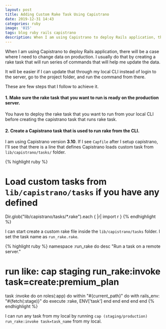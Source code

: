 ```yaml
---
layout: post
title: Adding Custom Rake Task Using Capistrano
date: 2019-12-31 14:43
categories: ruby
image: '015'
tags: blog ruby rails capistrano
description: When I am using Capistrano to deploy Rails application, there will be a case where I need to change data on production. I usually do that by creating a rake task that will run series of commands that will help me update the data.
---
```


When I am using Capistrano to deploy Rails application, there will be a case where I need to change data on production. I usually do that by creating a rake task that will run series of commands that will help me update the data.

It will be easier if I can update that through my local CLI instead of login to the server, go to the project folder, and run the command from there.

These are few steps that I follow to achieve it.

#### 1. Make sure the rake task that you want to run is ready on the production server.

You have to deploy the rake task that you want to run from your local CLI before creating the capistrano task that runs
rake task.

#### 2. Create a Capistrano task that is used to run rake from the CLI.

I am using Capistrano version **3.10**. If I see `Capfile` after I setup capistrano,
I'll see that there is a line that defines Capistrano loads custom task from `lib/capistrano/tasks/` folder.

{% highlight ruby %}
# Load custom tasks from `lib/capistrano/tasks` if you have any defined
Dir.glob("lib/capistrano/tasks/*.rake").each { |r| import r }
{% endhighlight %}

I can start create a custom rake file inside the `lib/capistrano/tasks` folder. I set the task name as `run_rake.rake`.

{% highlight ruby %}
namespace :run_rake do
  desc "Run a task on a remote server."
  # run like: cap staging run_rake:invoke task=create:premium_plan
  task :invoke do
    on roles(:app) do
      within "#{current_path}" do
        with rails_env: "#{fetch(:stage)}" do
          execute :rake, ENV['task']
        end
      end
    end
  end
end
{% endhighlight %}

I can run any task from my local by running `cap (staging/production) run_rake:invoke task=task_name` from my local.
